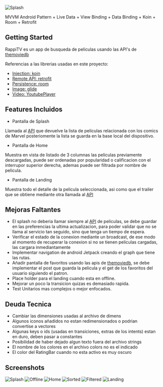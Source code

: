 
![Splash](https://raw.githubusercontent.com/lecasme/RappiTV/master/app/screenshots/logo.png?raw=true)

MVVM Android Pattern + Live Data + View Binding + Data Binding + Koin + Room + Retrofit 

## Getting Started

RappiTV es un app de busqueda de peliculas usando las API's de [themoviedb](https://developers.themoviedb.org/)


Referencias a las librerias usadas en este proyecto:

- [Injection: koin](https://insert-koin.io/)
- [Remote API: retrofit](https://square.github.io/retrofit/)
- [Persistence: room](https://developer.android.com/training/data-storage/room)
- [Image: glide](https://github.com/bumptech/glide)
- [Video: YoutubePlayer](https://developers.google.com/youtube/android/player?hl=es)

## Features Incluidos

- Pantalla de Splash

Llamada al [API](https://api.themoviedb.org/3/list/1/) que devuelve la lista de peliculas relacionada con los comics de Marvel posteriomente la lista se guarda en la base local del dispositivo.

- Pantalla de Home

Muestra en vista de listado de 3 columnas las peliculas previamente descargadas, puede ser ordenadas por popularidad o calificacion con el interrupor superior derecha, ademas puede ser filtrada por nombre de pelicula.

- Pantalla de Landing

Muestra todo el detalle de la pelicula seleccionada, asi como que el trailer que se obtiene mediante otra llamada al [API](https://api.themoviedb.org/3/movie/100402/videos)


## Mejoras Faltantes

- El splash no deberia llamar siempre al [API](https://api.themoviedb.org/3/list/1/) de peliculas, se debe guardar en las preferencias la ultima actualizacion, para poder validar que no se llama al servicio tan seguido, sino que tenga un tiempo de espera.
- Verificar el estado de la conexion mediante un broadcast, de ese modo al momento de recuperar la conexion si no se tienen peliculas cargadas, las cargara inmediantamente
- Implementar navigation de android Jetpack creando el graph que tiene las rutas.
- Añadir pantalla de favoritos usando las apis de [themoviedb](https://developers.themoviedb.org/), se debe implementar el post que guarda la pelicula y el get de los favoritos del usuario siguiendo el patron.
- Place holder para el landing cuando esta en offline.
- Mejorar un poco la transicion quizas es demasiado rapida.
- Test Unitarios mas complejos o mejor enfocados.


## Deuda Tecnica

- Cambiar las dimensiones usadas al archivo de dimens
- Algunos iconos añadidos no estan redimensionados o podrian convertise a vectores
- Algunas keys o ids (usadas en transiciones, extras de los intents) estan en duro, deben pasar a constantes
- Posibilidad de haber dejado algun texto fuera del archivo strings
- El nombre de los colores en el archivo colors no es el indicado
- El color del RatingBar cuando no esta activo es muy oscuro

## Screenshots

![Splash](https://raw.githubusercontent.com/lecasme/RappiTV/master/app/screenshots/splash.jpg?raw=true)
![Offline](https://raw.githubusercontent.com/lecasme/RappiTV/master/app/screenshots/offline.jpg?raw=true)
![Home](https://raw.githubusercontent.com/lecasme/RappiTV/master/app/screenshots/home.jpg?raw=true)
![Sorted](https://raw.githubusercontent.com/lecasme/RappiTV/master/app/screenshots/sorted.jpg?raw=true)
![Filtered](https://raw.githubusercontent.com/lecasme/RappiTV/master/app/screenshots/filtered.jpg?raw=true)
![Landing](https://raw.githubusercontent.com/lecasme/RappiTV/master/app/screenshots/landing.jpg?raw=true)


